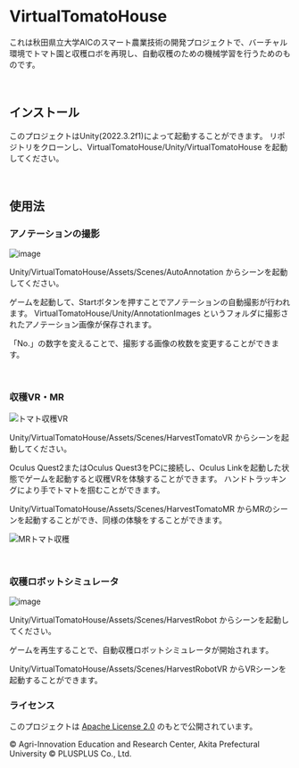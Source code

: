 # VirtualTomatoHouse
これは秋田県立大学AICのスマート農業技術の開発プロジェクトで、バーチャル環境でトマト園と収穫ロボを再現し、自動収穫のための機械学習を行うためのものです。

<br/>

## インストール
このプロジェクトはUnity(2022.3.2f1)によって起動することができます。
リポジトリをクローンし、VirtualTomatoHouse/Unity/VirtualTomatoHouse を起動してください。


<br/>

## 使用法
### アノテーションの撮影

![image](https://github.com/AIC-APU/VirtualTomatoHouse/assets/126754093/2075b3b4-06a8-4919-b7e1-ab5a591ce5ee)


Unity/VirtualTomatoHouse/Assets/Scenes/AutoAnnotation からシーンを起動してください。

ゲームを起動して、Startボタンを押すことでアノテーションの自動撮影が行われます。
VirtualTomatoHouse/Unity/AnnotationImages というフォルダに撮影されたアノテーション画像が保存されます。

「No.」の数字を変えることで、撮影する画像の枚数を変更することができます。

<br/>

### 収穫VR・MR

![トマト収穫VR](https://github.com/AIC-APU/VirtualTomatoHouse/assets/126754093/2bc4b260-02be-4363-9eb7-00cc9829145a)


Unity/VirtualTomatoHouse/Assets/Scenes/HarvestTomatoVR からシーンを起動してください。

Oculus Quest2またはOculus Quest3をPCに接続し、Oculus Linkを起動した状態でゲームを起動すると収穫VRを体験することができます。
ハンドトラッキングにより手でトマトを掴むことができます。

Unity/VirtualTomatoHouse/Assets/Scenes/HarvestTomatoMR からMRのシーンを起動することができ、同様の体験をすることができます。

![MRトマト収穫](https://github.com/AIC-APU/VirtualTomatoHouse/assets/126754093/12eaa5e5-7ab2-4f68-8ce1-b54f6113d96c)

<br/>

### 収穫ロボットシミュレータ

![image](https://github.com/AIC-APU/VirtualTomatoHouse/assets/126754093/e6542e55-eb68-4f26-b09d-bdeacfd6000d)

Unity/VirtualTomatoHouse/Assets/Scenes/HarvestRobot からシーンを起動してください。

ゲームを再生することで、自動収穫ロボットシミュレータが開始されます。

Unity/VirtualTomatoHouse/Assets/Scenes/HarvestRobotVR からVRシーンを起動することができます。

### ライセンス

このプロジェクトは [Apache License 2.0](LICENSE) のもとで公開されています。

© Agri-Innovation Education and Research Center, Akita Prefectural University © PLUSPLUS Co., Ltd.
